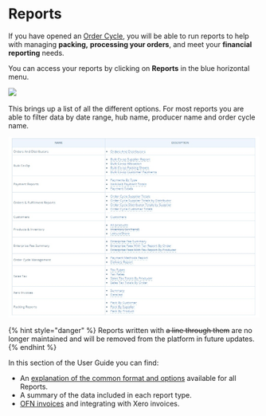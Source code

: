 # Reports

If you have opened an [Order Cycle](../shopfront/order-cycle/), you will be able to run reports to help with managing **packing,** **processing your orders**, and meet your **financial reporting** needs.

You can access your reports by clicking on **Reports** in the blue horizontal menu. &#x20;

![](../../.gitbook/assets/screen-shot-2019-12-04-at-2.17.42-pm.png)

This brings up a list of all the different options.  For most reports you are able to filter data by date range, hub name, producer name and order cycle name.&#x20;

![Reports available to view and download](<../../.gitbook/assets/all reports listed.jpg>)

{% hint style="danger" %}
Reports written with ~~a line through them~~ are no longer maintained and will be removed from the platform in future updates.
{% endhint %}



In this section of the User Guide you can find:

* An [explanation of the common format and options](general-tips.md) available for all Reports.
* A summary of the data included in each report type.
* [OFN invoices](view-orders.md) and integrating with Xero invoices.

